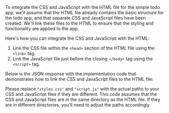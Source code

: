 To integrate the CSS and JavaScript with the HTML file for the simple todo app, we'll assume that the HTML file already contains the basic structure for the todo app, and that separate CSS and JavaScript files have been created. We'll link these files to the HTML to ensure that the styling and functionality are applied to the app.

Here's how you can integrate the CSS and JavaScript with the HTML:

1. Link the CSS file within the `<head>` section of the HTML file using the `<link>` tag.
2. Link the JavaScript file just before the closing `</body>` tag using the `<script>` tag.

Below is the JSON response with the implementation code that demonstrates how to link the CSS and JavaScript files to the HTML file:


Please replace `"styles.css"` and `"script.js"` with the actual paths to your CSS and JavaScript files if they are different. This code assumes that the CSS and JavaScript files are in the same directory as the HTML file. If they are in different directories, you'll need to adjust the paths accordingly.
